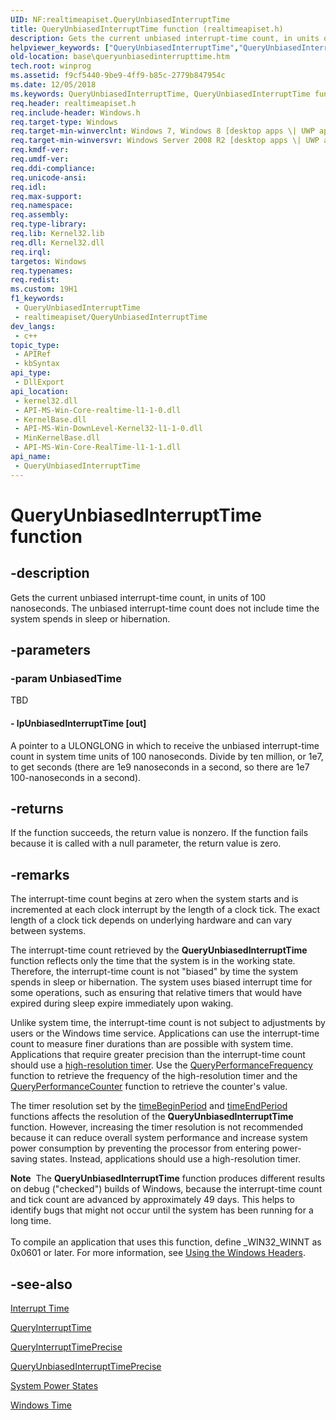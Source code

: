 ```yaml
---
UID: NF:realtimeapiset.QueryUnbiasedInterruptTime
title: QueryUnbiasedInterruptTime function (realtimeapiset.h)
description: Gets the current unbiased interrupt-time count, in units of 100 nanoseconds. The unbiased interrupt-time count does not include time the system spends in sleep or hibernation.
helpviewer_keywords: ["QueryUnbiasedInterruptTime","QueryUnbiasedInterruptTime function","base.queryunbiasedinterrupttime","realtimeapiset/QueryUnbiasedInterruptTime"]
old-location: base\queryunbiasedinterrupttime.htm
tech.root: winprog
ms.assetid: f9cf5440-9be9-4ff9-b85c-2779b847954c
ms.date: 12/05/2018
ms.keywords: QueryUnbiasedInterruptTime, QueryUnbiasedInterruptTime function, base.queryunbiasedinterrupttime, realtimeapiset/QueryUnbiasedInterruptTime
req.header: realtimeapiset.h
req.include-header: Windows.h
req.target-type: Windows
req.target-min-winverclnt: Windows 7, Windows 8 [desktop apps \| UWP apps]
req.target-min-winversvr: Windows Server 2008 R2 [desktop apps \| UWP apps]
req.kmdf-ver: 
req.umdf-ver: 
req.ddi-compliance: 
req.unicode-ansi: 
req.idl: 
req.max-support: 
req.namespace: 
req.assembly: 
req.type-library: 
req.lib: Kernel32.lib
req.dll: Kernel32.dll
req.irql: 
targetos: Windows
req.typenames: 
req.redist: 
ms.custom: 19H1
f1_keywords:
 - QueryUnbiasedInterruptTime
 - realtimeapiset/QueryUnbiasedInterruptTime
dev_langs:
 - c++
topic_type:
 - APIRef
 - kbSyntax
api_type:
 - DllExport
api_location:
 - kernel32.dll
 - API-MS-Win-Core-realtime-l1-1-0.dll
 - KernelBase.dll
 - API-MS-Win-DownLevel-Kernel32-l1-1-0.dll
 - MinKernelBase.dll
 - API-MS-Win-Core-RealTime-l1-1-1.dll
api_name:
 - QueryUnbiasedInterruptTime
---
```


# QueryUnbiasedInterruptTime function


## -description

Gets the current unbiased interrupt-time count, in units of 100 nanoseconds. The unbiased interrupt-time count does not include time the system spends in sleep or hibernation.

## -parameters

### -param UnbiasedTime

TBD




#### - lpUnbiasedInterruptTime [out]

A pointer to a ULONGLONG in which to receive the unbiased interrupt-time count in system time units of 100 nanoseconds. Divide by ten million, or 1e7, to get seconds (there are 1e9 nanoseconds in a second, so there are 1e7 100-nanoseconds in a second).

## -returns

If the function succeeds, the return value is nonzero. If the function fails because it is called with a null parameter, the return value is zero.

## -remarks

The interrupt-time count begins at zero when the system starts and is incremented at each clock interrupt by the length of a clock tick. The exact length of a clock tick depends on underlying hardware and can vary between systems.

The interrupt-time count retrieved by the <b>QueryUnbiasedInterruptTime</b> function reflects only the time that the system is in the working state. Therefore, the interrupt-time count is not "biased" by time the system spends in sleep or hibernation. The system uses biased interrupt time for some operations, such as ensuring that relative timers that would have expired during sleep expire immediately upon waking.

Unlike system time, the interrupt-time count is not subject to adjustments by users or the Windows time service. Applications can use the interrupt-time count to measure finer durations than are possible with system time. Applications that require greater precision than the interrupt-time count should use a <a href="/windows/desktop/winmsg/about-timers">high-resolution timer</a>. Use the <a href="/windows/desktop/api/profileapi/nf-profileapi-queryperformancefrequency">QueryPerformanceFrequency</a> function to retrieve the frequency of the high-resolution timer and the <a href="/windows/desktop/api/profileapi/nf-profileapi-queryperformancecounter">QueryPerformanceCounter</a> function to retrieve the counter's value.

The  timer resolution set by the <a href="/windows/desktop/api/timeapi/nf-timeapi-timebeginperiod">timeBeginPeriod</a> and <a href="/windows/desktop/api/timeapi/nf-timeapi-timeendperiod">timeEndPeriod</a> functions affects the resolution of  the <b>QueryUnbiasedInterruptTime</b> function. However, increasing the timer resolution is not recommended because it can reduce overall system performance and   increase system power consumption by preventing the processor from entering power-saving states. Instead, applications should use a high-resolution timer.

<div class="alert"><b>Note</b>  The <b>QueryUnbiasedInterruptTime</b> function produces different results on debug ("checked") builds of Windows, because the interrupt-time count and tick count are advanced by approximately 49 days. This helps to identify bugs that might not occur until the system has been running for a long time.</div>
<div> </div>
To compile an application that uses this function, define _WIN32_WINNT as 0x0601 or later. For more information, see 
<a href="/windows/desktop/WinProg/using-the-windows-headers">Using the Windows Headers</a>.

## -see-also

<a href="/windows/desktop/SysInfo/interrupt-time">Interrupt Time</a>



<a href="/windows/desktop/api/realtimeapiset/nf-realtimeapiset-queryinterrupttime">QueryInterruptTime</a>



<a href="/windows/desktop/api/realtimeapiset/nf-realtimeapiset-queryinterrupttimeprecise">QueryInterruptTimePrecise</a>



<a href="/windows/desktop/api/realtimeapiset/nf-realtimeapiset-queryunbiasedinterrupttimeprecise">QueryUnbiasedInterruptTimePrecise</a>



<a href="/windows/desktop/Power/system-power-states">System Power States</a>



<a href="/windows/desktop/SysInfo/windows-time">Windows Time</a>